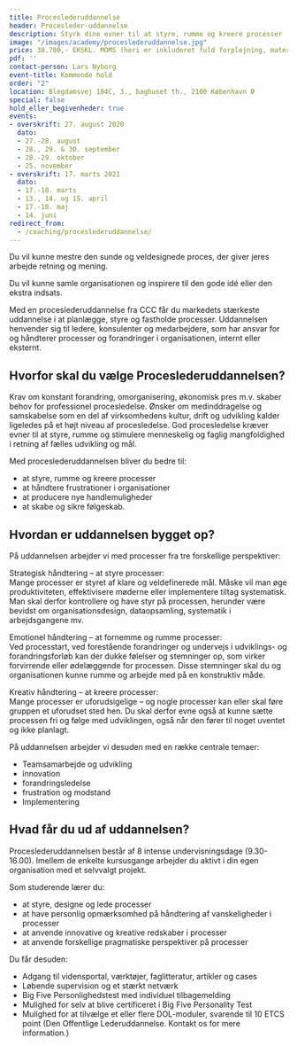 ```yaml
---
title: Proceslederuddannelse
header: Procesleder-uddannelse
description: Styrk dine evner til at styre, rumme og kreere processer
image: "/images/academy/proceslederuddannelse.jpg"
price: 38.700,- EKSKL. MOMS (heri er inkluderet fuld forplejning, materialer med videre)
pdf: ''
contact-person: Lars Nyborg
event-title: Kommende hold
order: "2"
location: Blegdamsvej 104C, 3., baghuset th., 2100 København Ø
special: false
hold_eller_begivenheder: true
events:
- overskrift: 27. august 2020
  dato:
  - 27.-28. august
  - 28., 29. & 30. september
  - 28.-29. oktober
  - 25. november
- overskrift: 17. marts 2021
  dato:
  - 17.-18. marts
  - 13., 14. og 15. april
  - 17.-18. maj
  - 14. juni
redirect_from:
  - /coaching/proceslederuddannelse/
---
```

Du vil kunne mestre den sunde og veldesignede proces, der giver jeres arbejde retning og mening.

Du vil kunne samle organisationen og inspirere til den gode idé eller den ekstra indsats.

Med en proceslederuddannelse fra CCC får du markedets stærkeste uddannelse i at planlægge, styre og fastholde processer. Uddannelsen henvender sig til ledere, konsulenter og medarbejdere, som har ansvar for og håndterer processer og forandringer i organisationen, internt eller eksternt.

## Hvorfor skal du vælge Proceslederuddannelsen?

Krav om konstant forandring, omorganisering, økonomisk pres m.v. skaber behov for professionel procesledelse. Ønsker om medinddragelse og samskabelse som en del af virksomhedens kultur, drift og udvikling kalder ligeledes på et højt niveau af procesledelse. God procesledelse kræver evner til at styre, rumme og stimulere menneskelig og faglig mangfoldighed i retning af fælles udvikling og mål.

Med proceslederuddannelsen bliver du bedre til:

* at styre, rumme og kreere processer
* at håndtere frustrationer i organisationer
* at producere nye handlemuligheder
* at skabe og sikre følgeskab.

## Hvordan er uddannelsen bygget op?

På uddannelsen arbejder vi med processer fra tre forskellige perspektiver:

Strategisk håndtering – at styre processer:  
Mange processer er styret af klare og veldefinerede mål. Måske vil man øge produktiviteten, effektivisere møderne eller implementere tiltag systematisk. Man skal derfor kontrollere og have styr på processen, herunder være bevidst om organisationsdesign, dataopsamling, systematik i arbejdsgangene mv.

Emotionel håndtering – at fornemme og rumme processer:  
Ved processtart, ved forestående forandringer og undervejs i udviklings- og forandringsforløb kan der dukke følelser og stemninger op, som virker forvirrende eller ødelæggende for processen. Disse stemninger skal du og organisationen kunne rumme og arbejde med på en konstruktiv måde.

Kreativ håndtering – at kreere processer:  
Mange processer er uforudsigelige – og nogle processer kan eller skal føre gruppen et uforudset sted hen. Du skal derfor evne også at kunne sætte processen fri og følge med udviklingen, også når den fører til noget uventet og ikke planlagt.

På uddannelsen arbejder vi desuden med en række centrale temaer:

* Teamsamarbejde og udvikling
* innovation
* forandringsledelse
* frustration og modstand
* Implementering

## Hvad får du ud af uddannelsen?

Proceslederuddannelsen består af 8 intense undervisningsdage (9.30-16.00). Imellem de enkelte kursusgange arbejder du aktivt i din egen organisation med et selvvalgt projekt.

Som studerende lærer du:

* at styre, designe og lede processer
* at have personlig opmærksomhed på håndtering af vanskeligheder i processer
* at anvende innovative og kreative redskaber i processer
* at anvende forskellige pragmatiske perspektiver på processer

Du får desuden:

* Adgang til vidensportal, værktøjer, faglitteratur, artikler og cases
* Løbende supervision og et stærkt netværk
* Big Five Personlighedstest med individuel tilbagemelding
* Mulighed for selv at blive certificeret i Big Five Personality Test
* Mulighed for at tilvælge et eller flere DOL-moduler, svarende til 10 ETCS point (Den Offentlige Lederuddannelse. Kontakt os for mere information.)